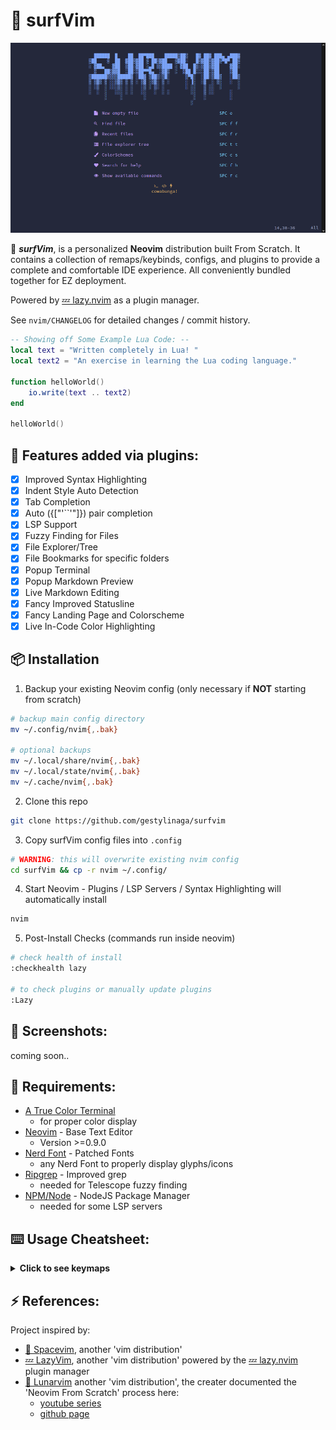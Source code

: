 <!-- TODO:
    - add/update screenshots
    - add lsp remaps
    - add Table of contents if file gets too long
        - syntax: `1. [name](#headerName)`
-->
# 🌊 surfVim
![surfVim Preview Screenshot](screenshots/surfPreview.png)

🌊 ***surfVim***, is a personalized **Neovim** distribution built From Scratch. 
It contains a collection of remaps/keybinds, configs, and plugins 
to provide a complete and comfortable IDE experience.
All conveniently bundled together for EZ deployment.

Powered by [💤 lazy.nvim](https://github.com/folke/lazy.nvim) as a plugin 
manager.

See `nvim/CHANGELOG` for detailed changes / commit history.

```lua
-- Showing off Some Example Lua Code: --
local text = "Written completely in Lua! " 
local text2 = "An exercise in learning the Lua coding language."

function helloWorld()
    io.write(text .. text2)
end

helloWorld()
```

## 🔌 Features added via plugins:
- [x] Improved Syntax Highlighting
- [x] Indent Style Auto Detection
- [x] Tab Completion 
- [x] Auto ({["'``'"]}) pair completion
- [x] LSP Support
- [x] Fuzzy Finding for Files
- [x] File Explorer/Tree
- [x] File Bookmarks for specific folders
- [x] Popup Terminal
- [x] Popup Markdown Preview
- [x] Live Markdown Editing
- [x] Fancy Improved Statusline
- [x] Fancy Landing Page and Colorscheme
- [x] Live In-Code Color Highlighting

## 📦 Installation
1. Backup your existing Neovim config (only necessary if **NOT** starting from
scratch)
```sh
# backup main config directory
mv ~/.config/nvim{,.bak}

# optional backups
mv ~/.local/share/nvim{,.bak}
mv ~/.local/state/nvim{,.bak}
mv ~/.cache/nvim{,.bak}
```

2. Clone this repo
```sh
git clone https://github.com/gestylinaga/surfvim
```

3. Copy surfVim config files into `.config`
```sh
# WARNING: this will overwrite existing nvim config
cd surfVim && cp -r nvim ~/.config/
```

4. Start Neovim - Plugins / LSP Servers / Syntax Highlighting will automatically
install
```sh
nvim
```

5. Post-Install Checks (commands run inside neovim)
```sh
# check health of install
:checkhealth lazy

# to check plugins or manually update plugins
:Lazy
```

## 📸 Screenshots:
coming soon..

## 🤖 Requirements:
- [A True Color Terminal](https://gist.github.com/kurahaupo/6ce0eaefe5e730841f03cb82b061daa2#now-supporting-true-color)
    - for proper color display
- [Neovim](https://github.com/neovim/neovim) - Base Text Editor
    - Version >=0.9.0
- [Nerd Font](https://github.com/ryanoasis/nerd-fonts) - Patched Fonts
    - any Nerd Font to properly display glyphs/icons
- [Ripgrep](https://github.com/BurntSushi/ripgrep) - Improved grep
    - needed for Telescope fuzzy finding
- [NPM/Node](https://docs.npmjs.com/downloading-and-installing-node-js-and-npm) -
NodeJS Package Manager
    - needed for some LSP servers

## ⌨️ Usage Cheatsheet:
<details>
<summary><b>Click to see keymaps</b></summary>

| Action | Modifier | Key combo |
| ------ | ----- | ----- |
| **Basics**
| new empty file | Spc | n f
| quit all buffers | Spc | q a
| **Splits**
| vertical split | Spc | v s 
| horizontal split | Spc | h s 
| **Marks**
| set mark | m | any key 
| goto mark | ' | key selected 
| **Harpoons (project bookmarks)** 
| list bookmarks | Spc | h h 
| add bookmark | Spc | h t 
| goto bookmark 1 | Ctrl | u
| goto bookmark 2 | Ctrl | i
| goto bookmark 3 | Ctrl | o
| goto bookmark 4 | Ctrl | p
| **Window Focus** 
| switch focus down   | Ctrl | j
| switch focus up     | Ctrl | k
| switch focus left   | Ctrl | h
| switch focus right  | Ctrl | l
| **Tabs**
| new tab    | Ctrl | Home
| next tab   | Ctrl | PageDown
| prev tab   | Ctrl | PageUp
| close tab  | Ctrl | End
| **File Tree/Explorer**
| toggle tree  | Spc | t t 
| open tree    | Spc | t o
| close tree   | Spc | t q
| **Fuzzy Finder**
| telescope builtins        | Spc | f t
| fuzzy find files          | Spc | f f
| grep find word            | Spc | f g
| find recent files         | Spc | f r
| find help                 | Spc | f h
| find commands             | Spc | f c
| find/switch colorscheme   | Spc | c s 
| **Popup Terminal**
| open code runner  | Spc | r r
| **Popup Markdown Preview**
| open glow         | Spc | g g
| **Live Markdown Preview**
| open live preview    | Spc |m m
| toggle/open preview  | Spc |m o
| close preview        | Spc |m q
</details>

## ⚡ References:
Project inspired by:
- [🚀 Spacevim](https://spacevim.org/), another 'vim distribution'
- [💤 LazyVim](https://github.com/LazyVim/LazyVim), another 'vim distribution' 
powered by the [💤 lazy.nvim](https://github.com/folke/lazy.nvim) plugin manager
- [🌙 Lunarvim](https://github.com/LunarVim/LunarVim) another 'vim distribution', the creater documented the 'Neovim From Scratch' process here:
    - [youtube series](https://youtube.com/playlist?list=PLhoH5vyxr6Qq41NFL4GvhFp-WLd5xzIzZ)
    - [github page](https://github.com/LunarVim/Neovim-from-scratch)
